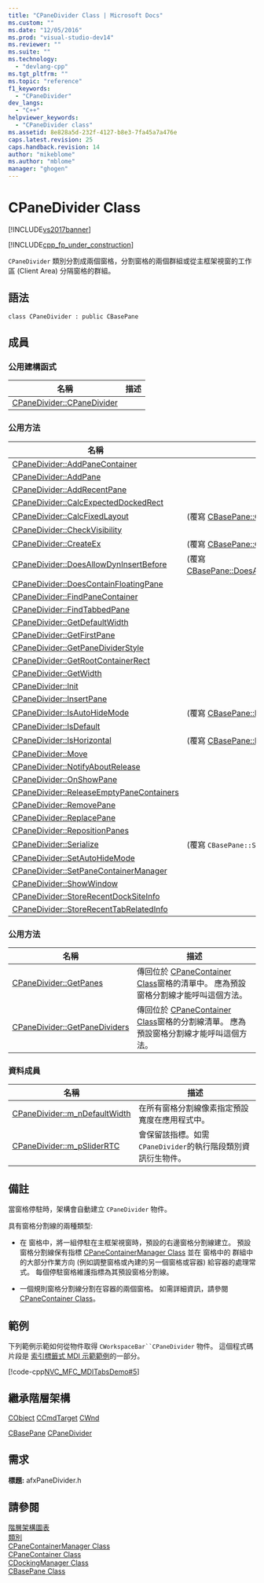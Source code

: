 ```yaml
---
title: "CPaneDivider Class | Microsoft Docs"
ms.custom: ""
ms.date: "12/05/2016"
ms.prod: "visual-studio-dev14"
ms.reviewer: ""
ms.suite: ""
ms.technology: 
  - "devlang-cpp"
ms.tgt_pltfrm: ""
ms.topic: "reference"
f1_keywords: 
  - "CPaneDivider"
dev_langs: 
  - "C++"
helpviewer_keywords: 
  - "CPaneDivider class"
ms.assetid: 8e828a5d-232f-4127-b8e3-7fa45a7a476e
caps.latest.revision: 25
caps.handback.revision: 14
author: "mikeblome"
ms.author: "mblome"
manager: "ghogen"
---
```

# CPaneDivider Class
[!INCLUDE[vs2017banner](../../assembler/inline/includes/vs2017banner.md)]

[!INCLUDE[cpp_fp_under_construction](../../mfc/reference/includes/cpp_fp_under_construction_md.md)]  
  
 `CPaneDivider` 類別分割成兩個窗格，分割窗格的兩個群組或從主框架視窗的工作區 \(Client Area\) 分隔窗格的群組。  
  
## 語法  
  
```  
class CPaneDivider : public CBasePane  
```  
  
## 成員  
  
### 公用建構函式  
  
|名稱|描述|  
|--------|--------|  
|[CPaneDivider::CPaneDivider](../Topic/CPaneDivider::CPaneDivider.md)||  
  
### 公用方法  
  
|名稱|描述|  
|--------|--------|  
|[CPaneDivider::AddPaneContainer](../Topic/CPaneDivider::AddPaneContainer.md)||  
|[CPaneDivider::AddPane](../Topic/CPaneDivider::AddPane.md)||  
|[CPaneDivider::AddRecentPane](../Topic/CPaneDivider::AddRecentPane.md)||  
|[CPaneDivider::CalcExpectedDockedRect](../Topic/CPaneDivider::CalcExpectedDockedRect.md)||  
|[CPaneDivider::CalcFixedLayout](../Topic/CPaneDivider::CalcFixedLayout.md)|\(覆寫 [CBasePane::CalcFixedLayout](../Topic/CBasePane::CalcFixedLayout.md)\)。|  
|[CPaneDivider::CheckVisibility](../Topic/CPaneDivider::CheckVisibility.md)||  
|[CPaneDivider::CreateEx](../Topic/CPaneDivider::CreateEx.md)|\(覆寫 [CBasePane::CreateEx](../Topic/CBasePane::CreateEx.md)\)。|  
|[CPaneDivider::DoesAllowDynInsertBefore](../Topic/CPaneDivider::DoesAllowDynInsertBefore.md)|\(覆寫 [CBasePane::DoesAllowDynInsertBefore](../Topic/CBasePane::DoesAllowDynInsertBefore.md)\)。|  
|[CPaneDivider::DoesContainFloatingPane](../Topic/CPaneDivider::DoesContainFloatingPane.md)||  
|[CPaneDivider::FindPaneContainer](../Topic/CPaneDivider::FindPaneContainer.md)||  
|[CPaneDivider::FindTabbedPane](../Topic/CPaneDivider::FindTabbedPane.md)||  
|[CPaneDivider::GetDefaultWidth](../Topic/CPaneDivider::GetDefaultWidth.md)||  
|[CPaneDivider::GetFirstPane](../Topic/CPaneDivider::GetFirstPane.md)||  
|[CPaneDivider::GetPaneDividerStyle](../Topic/CPaneDivider::GetPaneDividerStyle.md)||  
|[CPaneDivider::GetRootContainerRect](../Topic/CPaneDivider::GetRootContainerRect.md)||  
|[CPaneDivider::GetWidth](../Topic/CPaneDivider::GetWidth.md)||  
|[CPaneDivider::Init](../Topic/CPaneDivider::Init.md)||  
|[CPaneDivider::InsertPane](../Topic/CPaneDivider::InsertPane.md)||  
|[CPaneDivider::IsAutoHideMode](../Topic/CPaneDivider::IsAutoHideMode.md)|\(覆寫 [CBasePane::IsAutoHideMode](../Topic/CBasePane::IsAutoHideMode.md)\)。|  
|[CPaneDivider::IsDefault](../Topic/CPaneDivider::IsDefault.md)||  
|[CPaneDivider::IsHorizontal](../Topic/CPaneDivider::IsHorizontal.md)|\(覆寫 [CBasePane::IsHorizontal](../Topic/CBasePane::IsHorizontal.md)\)。|  
|[CPaneDivider::Move](../Topic/CPaneDivider::Move.md)||  
|[CPaneDivider::NotifyAboutRelease](../Topic/CPaneDivider::NotifyAboutRelease.md)||  
|[CPaneDivider::OnShowPane](../Topic/CPaneDivider::OnShowPane.md)||  
|[CPaneDivider::ReleaseEmptyPaneContainers](../Topic/CPaneDivider::ReleaseEmptyPaneContainers.md)||  
|[CPaneDivider::RemovePane](../Topic/CPaneDivider::RemovePane.md)||  
|[CPaneDivider::ReplacePane](../Topic/CPaneDivider::ReplacePane.md)||  
|[CPaneDivider::RepositionPanes](../Topic/CPaneDivider::RepositionPanes.md)||  
|[CPaneDivider::Serialize](../Topic/CPaneDivider::Serialize.md)|\(覆寫 `CBasePane::Serialize`\)。|  
|[CPaneDivider::SetAutoHideMode](../Topic/CPaneDivider::SetAutoHideMode.md)||  
|[CPaneDivider::SetPaneContainerManager](../Topic/CPaneDivider::SetPaneContainerManager.md)||  
|[CPaneDivider::ShowWindow](../Topic/CPaneDivider::ShowWindow.md)||  
|[CPaneDivider::StoreRecentDockSiteInfo](../Topic/CPaneDivider::StoreRecentDockSiteInfo.md)||  
|[CPaneDivider::StoreRecentTabRelatedInfo](../Topic/CPaneDivider::StoreRecentTabRelatedInfo.md)||  
  
### 公用方法  
  
|名稱|描述|  
|--------|--------|  
|[CPaneDivider::GetPanes](../Topic/CPaneDivider::GetPanes.md)|傳回位於 [CPaneContainer Class](../../mfc/reference/cpanecontainer-class.md)窗格的清單中。  應為預設窗格分割線才能呼叫這個方法。|  
|[CPaneDivider::GetPaneDividers](../Topic/CPaneDivider::GetPaneDividers.md)|傳回位於 [CPaneContainer Class](../../mfc/reference/cpanecontainer-class.md)窗格的分割線清單。  應為預設窗格分割線才能呼叫這個方法。|  
  
### 資料成員  
  
|名稱|描述|  
|--------|--------|  
|[CPaneDivider::m\_nDefaultWidth](../Topic/CPaneDivider::m_nDefaultWidth.md)|在所有窗格分割線像素指定預設寬度在應用程式中。|  
|[CPaneDivider::m\_pSliderRTC](../Topic/CPaneDivider::m_pSliderRTC.md)|會保留該指標。如需 `CPaneDivider`的執行階段類別資訊衍生物件。|  
  
## 備註  
 當窗格停駐時，架構會自動建立 `CPaneDivider` 物件。  
  
 具有窗格分割線的兩種類型:  
  
-   在  窗格中，將一組停駐在主框架視窗時，預設的右邊窗格分割線建立。  預設窗格分割線保有指標 [CPaneContainerManager Class](../../mfc/reference/cpanecontainermanager-class.md) 並在  窗格中的  群組中的大部分作業方向 \(例如調整窗格或內建的另一個窗格或容器\) 給容器的處理常式。  每個停駐窗格維護指標為其預設窗格分割線。  
  
-   一個規則窗格分割線分割在容器的兩個窗格。  如需詳細資訊，請參閱 [CPaneContainer Class](../../mfc/reference/cpanecontainer-class.md)。  
  
## 範例  
 下列範例示範如何從物件取得 `CWorkspaceBar``CPaneDivider` 物件。  這個程式碼片段是 [索引標籤式 MDI 示範範例](../../top/visual-cpp-samples.md)的一部分。  
  
 [!code-cpp[NVC_MFC_MDITabsDemo#5](../../mfc/reference/codesnippet/CPP/cpanedivider-class_1.cpp)]  
  
## 繼承階層架構  
 [CObject](../../mfc/reference/cobject-class.md) [CCmdTarget](../../mfc/reference/ccmdtarget-class.md) [CWnd](../../mfc/reference/cwnd-class.md)  
  
 [CBasePane](../../mfc/reference/cbasepane-class.md) [CPaneDivider](../../mfc/reference/cpanedivider-class.md)  
  
## 需求  
 **標題:** afxPaneDivider.h  
  
## 請參閱  
 [階層架構圖表](../../mfc/hierarchy-chart.md)   
 [類別](../../mfc/reference/mfc-classes.md)   
 [CPaneContainerManager Class](../../mfc/reference/cpanecontainermanager-class.md)   
 [CPaneContainer Class](../../mfc/reference/cpanecontainer-class.md)   
 [CDockingManager Class](../../mfc/reference/cdockingmanager-class.md)   
 [CBasePane Class](../../mfc/reference/cbasepane-class.md)